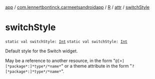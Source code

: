 [app](../../../index.md) / [com.lennertbontinck.carmeetsandroidapp](../../index.md) / [R](../index.md) / [attr](index.md) / [switchStyle](./switch-style.md)

# switchStyle

`static val switchStyle: `[`Int`](https://kotlinlang.org/api/latest/jvm/stdlib/kotlin/-int/index.html)
`static val switchStyle: `[`Int`](https://kotlinlang.org/api/latest/jvm/stdlib/kotlin/-int/index.html)

Default style for the Switch widget.

May be a reference to another resource, in the form "`@[+][*package*:]*type*/*name*`" or a theme attribute in the form "`?[*package*:]*type*/*name*`".

